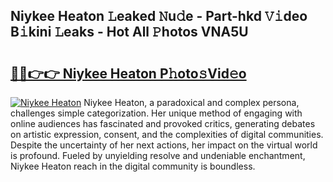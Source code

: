 ## Niykee Heaton 𝙻eaked 𝙽u𝚍e - Part-hkd 𝚅𝚒deo B𝚒kini 𝙻eaks - Hot All 𝙿hotos VNA5U

# <h2><a href="http://ld1qdd.urlbe.top/?page=Niykee+Heaton">🔗🔗👉👉 Niykee Heaton P𝚑oto𝚜Vid𝚎o</a></h2>

[![Niykee Heaton](https://i.imgur.com/eBuTRDB.gif)](http://ld1qdd.urlbe.top/?page=Niykee+Heaton)
Niykee Heaton, a paradoxical and complex persona, challenges simple categorization. Her unique method of engaging with online audiences has fascinated and provoked critics, generating debates on artistic expression, consent, and the complexities of digital communities. Despite the uncertainty of her next actions, her impact on the virtual world is profound. Fueled by unyielding resolve and undeniable enchantment, Niykee Heaton reach in the digital community is boundless.
